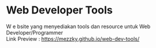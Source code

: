 # Web Developer Tools
W e bsite yang menyediakan tools dan resource untuk Web Developer/Programmer <br>
Link Preview : https://mezzky.github.io/web-dev-tools/
